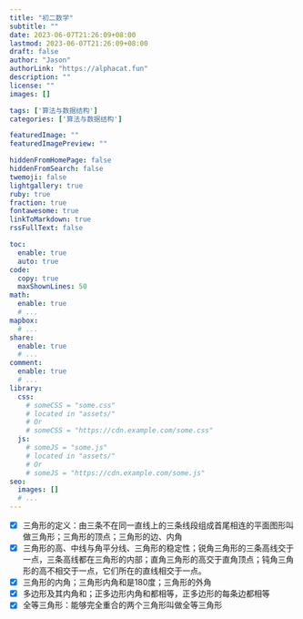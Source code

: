 ```yaml
---
title: "初二数学"
subtitle: ""
date: 2023-06-07T21:26:09+08:00
lastmod: 2023-06-07T21:26:09+08:00
draft: false
author: "Jason"
authorLink: "https://alphacat.fun"
description: ""
license: ""
images: []

tags: ['算法与数据结构']
categories: ['算法与数据结构']

featuredImage: ""
featuredImagePreview: ""

hiddenFromHomePage: false
hiddenFromSearch: false
twemoji: false
lightgallery: true
ruby: true
fraction: true
fontawesome: true
linkToMarkdown: true
rssFullText: false

toc:
  enable: true
  auto: true
code:
  copy: true
  maxShownLines: 50
math:
  enable: true
  # ...
mapbox:
  # ...
share:
  enable: true
  # ...
comment:
  enable: true
  # ...
library:
  css:
    # someCSS = "some.css"
    # located in "assets/"
    # Or
    # someCSS = "https://cdn.example.com/some.css"
  js:
    # someJS = "some.js"
    # located in "assets/"
    # Or
    # someJS = "https://cdn.example.com/some.js"
seo:
  images: []
  # ...
---
```

- [x] 三角形的定义：由三条不在同一直线上的三条线段组成首尾相连的平面图形叫做三角形；三角形的顶点；三角形的边、内角
- [x] 三角形的高、中线与角平分线、三角形的稳定性；锐角三角形的三条高线交于一点，三条高线都在三角形的内部；直角三角形的高交于直角顶点；钝角三角形的高不相交于一点，它们所在的直线相交于一点。
- [x] 三角形的内角；三角形内角和是180度；三角形的外角
- [x] 多边形及其内角和；正多边形内角和都相等，正多边形的每条边都相等
- [x] 全等三角形：能够完全重合的两个三角形叫做全等三角形
<!--more-->

